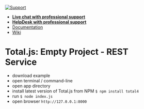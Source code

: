 [![Support](https://www.totaljs.com/img/button-support.png)](https://www.totaljs.com/support/)

- [__Live chat with professional support__](https://messenger.totaljs.com)
- [__HelpDesk with professional support__](https://helpdesk.totaljs.com)
- [Documentation](https://docs.totaljs.com)
- [Wiki](https://wiki.totaljs.com)

# Total.js: Empty Project - REST Service

- download example
- open terminal / command-line
- open app directory
- install latest version of Total.js from NPM `$ npm install total4`
- run `$ node index.js`
- open browser `http://127.0.0.1:8000`